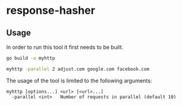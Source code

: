 # response-hasher

## Usage

In order to run this tool it first needs to be built.

```bash
go build -o myhttp

myhttp -parallel 2 adjust.com google.com facebook.com
```

The usage of the tool is limited to the following arguments:

```
myhttp [options...] <url> [<url>...]
  -parallel <int>   Number of requests in parallel (default 10)
```
